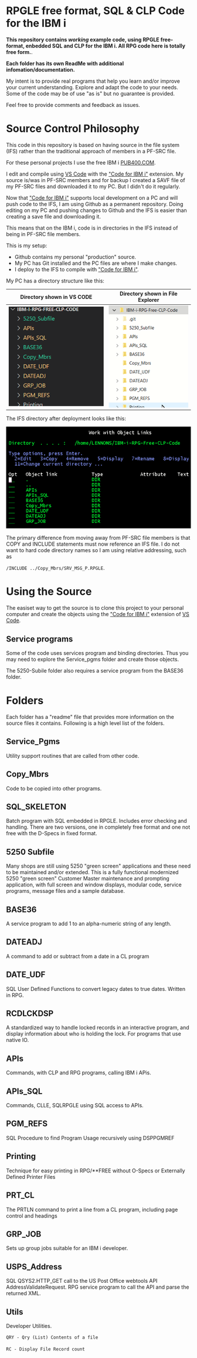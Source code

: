 # RPGLE free format, SQL & CLP Code for the IBM i

**This repository contains *working* example code, using RPGLE free-format, enbedded SQL and CLP for the IBM i. All RPG code here is totally free form.**.

**Each folder has its own ReadMe with additional infomation/documentation.**

My intent is to provide real programs that help you learn and/or improve your current understanding. Explore and adapt the code to your needs. Some of the code may be of use "as is" but no guarantee is provided.

Feel free to provide comments and feedback as issues.

# Source Control Philosophy 

This code in this repository is based on having source in the file system (IFS) rather than the traditional approach of members in a PF-SRC file.

For these personal projects I use the free IBM i [PUB400.COM](https://pub400.com/). 

I edit and compile using [VS Code](https://code.visualstudio.com/) with the ["Code for IBM i"](https://codefori.github.io/docs/#/) extension. My source is/was in PF-SRC members and for backup I created a SAVF file of my PF-SRC files and downloaded it to my PC. But  I didn't do it regularly.

Now that ["Code for IBM i"](https://codefori.github.io/docs/#/) supports local development on a PC and will push code to the IFS, I am using Github as a permanent repository. Doing editing on my PC and pushing changes to Github and the IFS is easier than creating a save file and downloading it.

This means that on the IBM i, code is in directories in the IFS instead of being in PF-SRC file members.

This is my setup:

 - Github contains my personal "production" source. 
 - My PC has Git installed and the PC files are where I make changes. 
 - I deploy to the IFS to compile with ["Code for IBM i"](https://codefori.github.io/docs/#/).
 
My PC has a directory structure like this:

| Directory shown in VS CODE                   |Directory shown in File Explorer                       |
|----------------------------------------|---------------------------------------|
|     ![Directory Structure](image.png)  | ![Directory Structure](image-2.png)   |

The IFS directory after deployment looks like this:

 ![Directory Structure](image-1.png)
 
The primary difference from moving away from PF-SRC file members is that COPY and INCLUDE statements must now reference an IFS file. I do not want to hard code directory names so I am using relative addressing, such as

 ``/INCLUDE ../Copy_Mbrs/SRV_MSG_P.RPGLE``. 

# Using the Source

The easiset way to get the source is to clone this project to your personal computer and create the objects using the ["Code for IBM i"](https://codefori.github.io/docs/#/) extension of [VS Code](https://code.visualstudio.com/).

## Service programs

Some of the code uses services program and binding directories. Thus you may need to  explore the Service_pgms folder and create those objects. 

The 5250-Subile folder also requires a service program from the BASE36 folder.

# Folders

Each folder has a "readme" file that provides more information on the source files it contains. Following is a high level list of the folders.

## Service_Pgms

Utility support routines that are called from other code.

## Copy_Mbrs

Code to be copied into other programs.

## SQL_SKELETON

Batch program with SQL embedded in RPGLE. Includes error checking and handling.  There are two versions, one in completely free format and one not free with the D-Specs in fixed format.

## 5250 Subfile

Many shops are still using 5250 "green screen" applications and these need to be maintained and/or extended. This is a fully functional modernized 5250 "green screen" Customer Master maintenance and prompting application, with full screen and window displays, modular code, service programs, message files and a sample database.

## BASE36

A service program to add 1 to an alpha-numeric string of any length.

## DATEADJ

A command to add or subtract from a date in a CL program

## DATE_UDF

SQL User Defined Functions to convert legacy dates to true dates.  Written in RPG.

## RCDLCKDSP

A standardized way to handle locked records in an interactive program, and display information about who is holding the lock.  For programs that use native IO.

## APIs

Commands, with CLP and RPG programs, calling IBM i APis.

## APIs_SQL

Commands, CLLE, SQLRPGLE using SQL access to APIs.
## PGM_REFS

SQL Procedure to find Program Usage recursively using DSPPGMREF


## Printing  

Technique for easy printing in RPG/**FREE without O-Specs or Externally Defined Printer Files

## PRT_CL

The PRTLN command to print a line from a CL program, including page control and headings

## GRP_JOB

Sets up group jobs suitable for an IBM i developer.

## USPS_Address

SQL QSYS2.HTTP_GET call to the US Post Office webtools API AddressValidateRequest.
RPG service program to call the API and parse the returned XML.

## Utils

Developer Utilities.

    QRY - Qry (List) Contents of a file
    
    RC - Display File Record count

